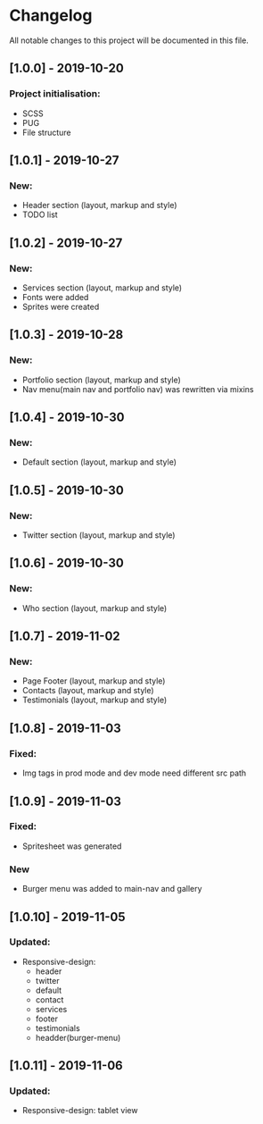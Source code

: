 # Changelog
All notable changes to this project will be documented in this file.

## [1.0.0] - 2019-10-20
 ### Project initialisation: 
  - SCSS
  - PUG 
  - File structure
## [1.0.1] - 2019-10-27
  ### New:
  - Header section (layout, markup and style)
  - TODO list 
## [1.0.2] - 2019-10-27
  ### New:
  - Services section (layout, markup and style)
  - Fonts were added
  - Sprites were created  
## [1.0.3] - 2019-10-28
  ### New:
  - Portfolio section (layout, markup and style)
  - Nav menu(main nav and portfolio nav) was rewritten via mixins
## [1.0.4] - 2019-10-30
  ### New:
  - Default section (layout, markup and style)
## [1.0.5] - 2019-10-30
  ### New:
  - Twitter section (layout, markup and style)
## [1.0.6] - 2019-10-30
  ### New:
  - Who section (layout, markup and style)
## [1.0.7] - 2019-11-02
  ### New:
  - Page Footer (layout, markup and style)
  - Contacts (layout, markup and style)
  - Testimonials (layout, markup and style)
## [1.0.8] - 2019-11-03
  ### Fixed:
   - Img tags in prod mode and dev mode need different src path
## [1.0.9] - 2019-11-03
  ### Fixed:
   - Spritesheet was generated
  ### New
   - Burger menu was added to main-nav and gallery  
## [1.0.10] - 2019-11-05
  ### Updated:
   - Responsive-design:
        - header
        - twitter
        - default
        - contact
        - services
        - footer
        - testimonials
        - headder(burger-menu)
        
## [1.0.11] - 2019-11-06
   ### Updated:
   - Responsive-design: tablet view


 
